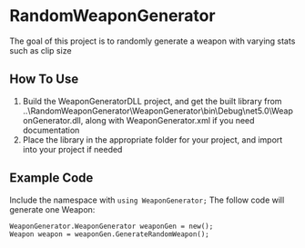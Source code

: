 # RandomWeaponGenerator
The goal of this project is to randomly generate a weapon with varying stats such as clip size

## How To Use
1. Build the WeaponGeneratorDLL project, and get the built library from ..\RandomWeaponGenerator\WeaponGenerator\bin\Debug\net5.0\WeaponGenerator.dll, along with WeaponGenerator.xml if you need documentation
2. Place the library in the appropriate folder for your project, and import into your project if needed

## Example Code
Include the namespace with `using WeaponGenerator;`
The follow code will generate one Weapon:
```
WeaponGenerator.WeaponGenerator weaponGen = new();
Weapon weapon = weaponGen.GenerateRandomWeapon();
```
